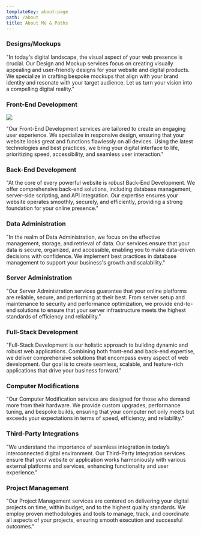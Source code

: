 ```yaml
---
templateKey: about-page
path: /about
title: About Me & Paths
---
```

### Designs/Mockups

"In today's digital landscape, the visual aspect of your web presence is crucial. Our Design and Mockup services focus on creating visually appealing and user-friendly designs for your website and digital products. We specialize in crafting bespoke mockups that align with your brand identity and resonate with your target audience. Let us turn your vision into a compelling digital reality."

### Front-End Development

![](https://nifty-allen-f38d58.netlify.app/img/mpent.gif)

"Our Front-End Development services are tailored to create an engaging user experience. We specialize in responsive design, ensuring that your website looks great and functions flawlessly on all devices. Using the latest technologies and best practices, we bring your digital interface to life, prioritizing speed, accessibility, and seamless user interaction."

### Back-End Development

"At the core of every powerful website is robust Back-End Development. We offer comprehensive back-end solutions, including database management, server-side scripting, and API integration. Our expertise ensures your website operates smoothly, securely, and efficiently, providing a strong foundation for your online presence."

### Data Administration

"In the realm of Data Administration, we focus on the effective management, storage, and retrieval of data. Our services ensure that your data is secure, organized, and accessible, enabling you to make data-driven decisions with confidence. We implement best practices in database management to support your business's growth and scalability."

### Server Administration

"Our Server Administration services guarantee that your online platforms are reliable, secure, and performing at their best. From server setup and maintenance to security and performance optimization, we provide end-to-end solutions to ensure that your server infrastructure meets the highest standards of efficiency and reliability."

### Full-Stack Development

"Full-Stack Development is our holistic approach to building dynamic and robust web applications. Combining both front-end and back-end expertise, we deliver comprehensive solutions that encompass every aspect of web development. Our goal is to create seamless, scalable, and feature-rich applications that drive your business forward."

### Computer Modifications

"Our Computer Modification services are designed for those who demand more from their hardware. We provide custom upgrades, performance tuning, and bespoke builds, ensuring that your computer not only meets but exceeds your expectations in terms of speed, efficiency, and reliability."

### Third-Party Integrations

"We understand the importance of seamless integration in today’s interconnected digital environment. Our Third-Party Integration services ensure that your website or application works harmoniously with various external platforms and services, enhancing functionality and user experience."

### Project Management

"Our Project Management services are centered on delivering your digital projects on time, within budget, and to the highest quality standards. We employ proven methodologies and tools to manage, track, and coordinate all aspects of your projects, ensuring smooth execution and successful outcomes."